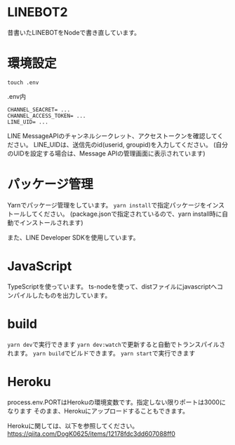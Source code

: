 # LINEBOT2
昔書いたLINEBOTをNodeで書き直しています。

# 環境設定
`touch .env`

.env内
```
CHANNEL_SEACRET= ...
CHANNEL_ACCESS_TOKEN= ...
LINE_UID= ... 
```
LINE MessageAPIのチャンネルシークレット、アクセストークンを確認してください。
LINE_UIDは、送信先のid(userid, groupid)を入力してください。
(自分のUIDを設定する場合は、Message APIの管理画面に表示されています)

# パッケージ管理
Yarnでパッケージ管理をしています。
`yarn install`で指定パッケージをインストールしてください。
(package.jsonで指定されているので、yarn install時に自動でインストールされます)

また、LINE Developer SDKを使用しています。

# JavaScript
TypeScriptを使っています。
ts-nodeを使って、distファイルにjavascriptへコンパイルしたものを出力しています。

# build
`yarn dev`で実行できます
`yarn dev:watch`で更新すると自動でトランスパイルされます。
`yarn build`でビルドできます。
`yarn start`で実行できます

# Heroku
process.env.PORTはHerokuの環境変数です。指定しない限りポートは3000になります
そのまま、Herokuにアップロードすることもできます。

Herokuに関しては、以下を参照してください。
https://qiita.com/DogK0625/items/12178fdc3dd607088ff0




